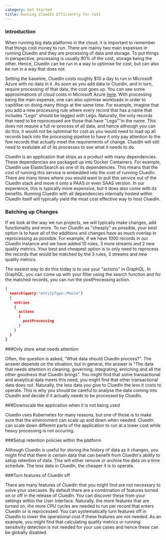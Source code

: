 ```yaml
---
category: Get Started
title: Running CluedIn Efficiently for Cost
---
```


### Introduction

When running big data platforms in the cloud, it is important to remember that things cost money to run. There are mainly two main expenses in running CluedIn and they are processing of data and storage. To put things in perspective, processing is usually 90% of the cost, storage being the other. Hence, CluedIn can be run in a way to optimise for cost, but can also be run in a way that does not. 

Setting the baseline, CluedIn costs roughly $10 a day to run in Microsoft Azure with no data in it. As soon as you add data to CluedIn, and in turn, require processing of that data, the cost goes up. You can see some approximations of cloud costs in Microsoft Azure [here](https://www.cluedin.com/cluedin-on-microsoft-azure). With processing being the main expense, one can also optimise workloads in order to capitilise on doing many things at the same time. For example, imagine that you add a new processing rule where every record that has a name that includes "Lego" should be tagged with Lego. Naturally, the only records that need to be reprocessed are those that have "Lego""in the name. This does not require a full re-process of all data, and hence although you can do this, it would not be optiminal for cost as you would need to load up all records back into the processing pipeline to have it only pay attention to the few records that actually meet the requirements of change. CluedIn will still need to evalulate all of its processes to see what it needs to do. 

CluedIn is an application that ships as a product with many dependencies. These dependencies are packaged up into Docker Containers. For example, CluedIn use ElasticSearch as one of its dependencies. This means that the cost of running this service is embedded into the cost of running CluedIn. There are many times where you would want to pull this service out of the CluedIn stack and move it onto a PAAS or even SAAS version. In our experience, this is typically more expensive, but it does also come with its benefits. Running CluedIn with all dependencies internally hosted within CluedIn itself will typically yield the most cost effective way to host CluedIn.

### Batching up Changes

If we look at the way we run projects, we will typically make changes, add functionality and more. To run CluedIn as "cheaply" as possible, your best option is to have all of the additions and changes have as much overlap in reprocessing as possible. For example, if we have 1000 records in our CluedIn instance and we have added 10 rules, 3 more streams and 2 new quality metrics. Your best and cheapest option is to only need to reprocess the records that would be matched by the 3 rules, 3 streams and new quality metrics. 

The easiest way to do this today is to use your "actions" in GraphQL. In GraphQL, you can come up with your filter using the search function and for the matched records, you can run the postProcessing action. 

```JSON
{
  search(query:"entityType:/Movie")
  {
    entries
    {
      actions
      {
        postProcessing
      }
    }
  }
}
```

###Only store what needs attention

Often, the question is asked, "What data should CluedIn process?". The answer depends on the situation, but in general, the answer is "The data that needs attention in cleaning, governing, integrating, enriching and all the other goodness that CluedIn brings". You might find that some transactional and analytical data meets this need, you might find that other transactional data does not. Naturally, the less data you give to CluedIn the less it costs to operate. This is why you should be careful to analyse the data coming into CluedIn and decide if it actually needs to be processed by CluedIn. 

###Downscale the application when it is not being used

CluedIn uses Kubernetes for many reasons, but one of those is to make sure that the environment can scale up and down when needed. CluedIn can scale down different parts of the application to run at a lower cost while heavy processing is not occuring. 

###Setup retention policies within the platform

Although CluedIn is useful for storing the history of data as it changes, you might find that there is certain data that can benefit from CluedIn's ability to setup retention of data. This will either remove or archive the data on a time schedule. The less data in CluedIn, the cheaper it is to operate. 

###Turn features of CluedIn off

There are many features of CluedIn that you might find are not necessary to solve your usecases. By default there are a combination of features turned on or off in the release of CluedIn. You can discover these from your settings within the User Interface. Naturally, the more features that are turned on, the more CPU cycles are needed to run per record that enters CluedIn or is reprocessed. You can systematically turn features off in CluedIn to lower the operational cost if these features are not needed. As an example, you might find that calculating quality metrics or running sensitivity detection is not needed for your use cases and hence these can be globally disabled. 